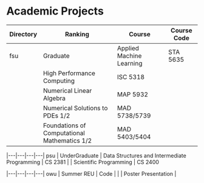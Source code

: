 # Academic Projects

| Directory | Ranking | Course | Course Code
 |---|---|---|---|
fsu |  Graduate  |  Applied Machine Learning | STA 5635
 |  |  High Performance Computing | ISC 5318
 |  |  Numerical Linear Algebra | MAP 5932
 | | Numerical Solutions to PDEs 1/2 | MAD 5738/5739
 | |  Foundations of Computational Mathematics 1/2 | MAD 5403/5404

 |---|---|---|---|
psu  |  UnderGraduate  |  Data Structures and Intermediate Programming | CS 2381
 |  |  Scientific Programming | CS 2400
 
 |---|---|---|---|
owu | Summer REU | Code |
 |  |  Poster Presentation |
